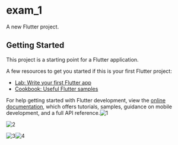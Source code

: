 # exam_1

A new Flutter project.

## Getting Started

This project is a starting point for a Flutter application.

A few resources to get you started if this is your first Flutter project:

- [Lab: Write your first Flutter app](https://docs.flutter.dev/get-started/codelab)
- [Cookbook: Useful Flutter samples](https://docs.flutter.dev/cookbook)

For help getting started with Flutter development, view the
[online documentation](https://docs.flutter.dev/), which offers tutorials,
samples, guidance on mobile development, and a full API reference.![1](https://user-images.githubusercontent.com/114163699/224372443-774ac93c-2c1f-4758-beb4-38823916da33.png)

![2](https://user-images.githubusercontent.com/114163699/224372446-68ff24ac-6d8d-4200-8d02-f2d01ab4f8ac.png)

![3](https://user-images.githubusercontent.com/114163699/224372433-c120279b-e2bc-4371-bd86-5a8bebe4ebff.png)![4](https://user-images.githubusercontent.com/114163699/224372439-ad4fe097-4f16-41ed-99a0-2001ed643c72.png)

